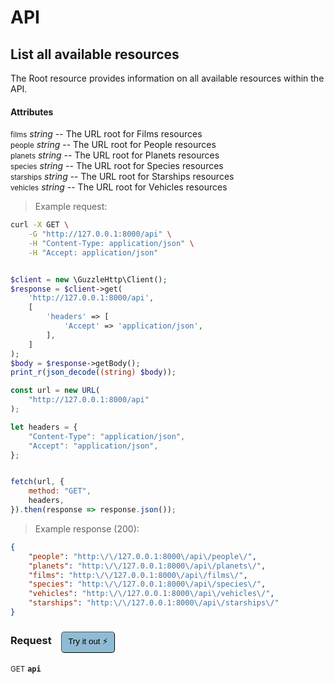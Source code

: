 # API


## List all available resources


The Root resource provides information on all available resources within the API.

<h4 class="fancy-heading-panel"><b>Attributes</b></h4>
<small class="badge badge-purple">films</small> <i>string</i> -- The URL root for Films resources<br>
<small class="badge badge-purple">people</small> <i>string</i> -- The URL root for People resources<br>
<small class="badge badge-purple">planets</small> <i>string</i> -- The URL root for Planets resources<br>
<small class="badge badge-purple">species</small> <i>string</i> -- The URL root for Species resources<br>
<small class="badge badge-purple">starships</small> <i>string</i> -- The URL root for Starships resources<br>
<small class="badge badge-purple">vehicles</small> <i>string</i> -- The URL root for Vehicles resources

> Example request:

```bash
curl -X GET \
    -G "http://127.0.0.1:8000/api" \
    -H "Content-Type: application/json" \
    -H "Accept: application/json"
```

```php

$client = new \GuzzleHttp\Client();
$response = $client->get(
    'http://127.0.0.1:8000/api',
    [
        'headers' => [
            'Accept' => 'application/json',
        ],
    ]
);
$body = $response->getBody();
print_r(json_decode((string) $body));
```

```javascript
const url = new URL(
    "http://127.0.0.1:8000/api"
);

let headers = {
    "Content-Type": "application/json",
    "Accept": "application/json",
};


fetch(url, {
    method: "GET",
    headers,
}).then(response => response.json());
```


> Example response (200):

```json
{
    "people": "http:\/\/127.0.0.1:8000\/api\/people\/",
    "planets": "http:\/\/127.0.0.1:8000\/api\/planets\/",
    "films": "http:\/\/127.0.0.1:8000\/api\/films\/",
    "species": "http:\/\/127.0.0.1:8000\/api\/species\/",
    "vehicles": "http:\/\/127.0.0.1:8000\/api\/vehicles\/",
    "starships": "http:\/\/127.0.0.1:8000\/api\/starships\/"
}
```
<div id="execution-results-GETapi" hidden>
    <blockquote>Received response<span id="execution-response-status-GETapi"></span>:</blockquote>
    <pre class="json"><code id="execution-response-content-GETapi"></code></pre>
</div>
<div id="execution-error-GETapi" hidden>
    <blockquote>Request failed with error:</blockquote>
    <pre><code id="execution-error-message-GETapi"></code></pre>
</div>
<form id="form-GETapi" data-method="GET" data-path="api" data-authed="0" data-hasfiles="0" data-headers='{"Content-Type":"application\/json","Accept":"application\/json"}' onsubmit="event.preventDefault(); executeTryOut('GETapi', this);">
<h3>
    Request&nbsp;&nbsp;&nbsp;
        <button type="button" style="background-color: #8fbcd4; padding: 5px 10px; border-radius: 5px; border-width: thin;" id="btn-tryout-GETapi" onclick="tryItOut('GETapi');">Try it out ⚡</button>
    <button type="button" style="background-color: #c97a7e; padding: 5px 10px; border-radius: 5px; border-width: thin;" id="btn-canceltryout-GETapi" onclick="cancelTryOut('GETapi');" hidden>Cancel</button>&nbsp;&nbsp;
    <button type="submit" style="background-color: #6ac174; padding: 5px 10px; border-radius: 5px; border-width: thin;" id="btn-executetryout-GETapi" hidden>Send Request 💥</button>
    </h3>
<p>
<small class="badge badge-green">GET</small>
 <b><code>api</code></b>
</p>
</form>




